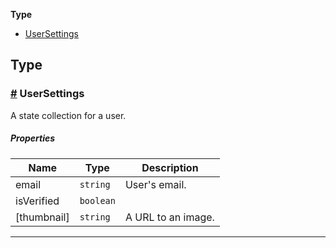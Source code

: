**Type**

- [UserSettings](#UserSettings)

## Type

### <a id="UserSettings" href="#UserSettings">#</a> UserSettings

A state collection for a user.

##### Properties

| Name        | Type      | Description        |
| ----------- | --------- | ------------------ |
| email       | `string`  | User's email.      |
| isVerified  | `boolean` |                    |
| [thumbnail] | `string`  | A URL to an image. |

---
